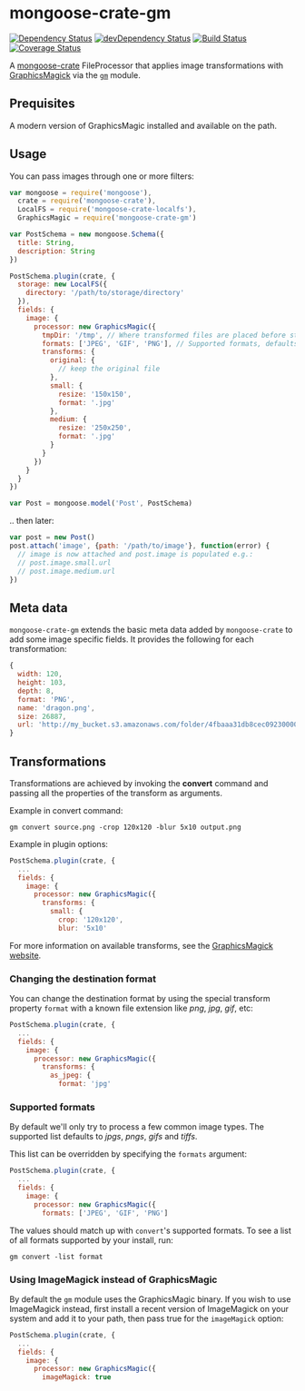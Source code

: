 # mongoose-crate-gm

[![Dependency Status](https://david-dm.org/achingbrain/mongoose-crate-gm.svg?theme=shields.io)](https://david-dm.org/achingbrain/mongoose-crate-gm) [![devDependency Status](https://david-dm.org/achingbrain/mongoose-crate-gm/dev-status.svg?theme=shields.io)](https://david-dm.org/achingbrainmongoose-crate-gm#info=devDependencies) [![Build Status](https://img.shields.io/travis/achingbrain/mongoose-crate-gm/master.svg)](https://travis-ci.org/achingbrain/mongoose-crate-gm) [![Coverage Status](http://img.shields.io/coveralls/achingbrain/mongoose-crate-gm/master.svg)](https://coveralls.io/r/achingbrain/mongoose-crate-gm)

A [mongoose-crate](https://github.com/achingbrain/mongoose-crate) FileProcessor that applies image transformations with [GraphicsMagick](http://www.graphicsmagick.org) via the [`gm`](http://npmjs.org/package/gm) module.

## Prequisites

A modern version of GraphicsMagic installed and available on the path.

## Usage

You can pass images through one or more filters:

```javascript
var mongoose = require('mongoose'),
  crate = require('mongoose-crate'),
  LocalFS = require('mongoose-crate-localfs'),
  GraphicsMagic = require('mongoose-crate-gm')

var PostSchema = new mongoose.Schema({
  title: String,
  description: String
})

PostSchema.plugin(crate, {
  storage: new LocalFS({
    directory: '/path/to/storage/directory'
  }),
  fields: {
    image: {
      processor: new GraphicsMagic({
        tmpDir: '/tmp', // Where transformed files are placed before storage, defaults to os.tmpdir()
        formats: ['JPEG', 'GIF', 'PNG'], // Supported formats, defaults to ['JPEG', 'GIF', 'PNG', 'TIFF']
        transforms: {
          original: {
            // keep the original file
          },
          small: {
            resize: '150x150',
            format: '.jpg'
          },
          medium: {
            resize: '250x250',
            format: '.jpg'
          }
        }
      })
    }
  }
})

var Post = mongoose.model('Post', PostSchema)
```

.. then later:

```javascript
var post = new Post()
post.attach('image', {path: '/path/to/image'}, function(error) {
  // image is now attached and post.image is populated e.g.:
  // post.image.small.url
  // post.image.medium.url
})
```

## Meta data

`mongoose-crate-gm` extends the basic meta data added by `mongoose-crate` to add some image specific fields.  It provides the following for each transformation:

```javascript
{
  width: 120,
  height: 103,
  depth: 8,
  format: 'PNG',
  name: 'dragon.png',
  size: 26887,
  url: 'http://my_bucket.s3.amazonaws.com/folder/4fbaaa31db8cec0923000019-medium.png'
}
```

## Transformations

Transformations are achieved by invoking the **convert** command and passing all the properties of the transform as arguments.

Example in convert command:

    gm convert source.png -crop 120x120 -blur 5x10 output.png

Example in plugin options:

```javascript
PostSchema.plugin(crate, {
  ...
  fields: {
    image: {
      processor: new GraphicsMagic({
        transforms: {
          small: {
            crop: '120x120',
            blur: '5x10'
```

For more information on available transforms, see the [GraphicsMagick website](http://www.graphicsmagick.org/convert.html).

### Changing the destination format

You can change the destination format by using the special transform property `format` with a known file extension like *png*, *jpg*, *gif*, etc:

```javascript
PostSchema.plugin(crate, {
  ...
  fields: {
    image: {
      processor: new GraphicsMagic({
        transforms: {
          as_jpeg: {
            format: 'jpg'
```

### Supported formats

By default we'll only try to process a few common image types.  The supported list defaults to *jpgs*, *pngs*, *gifs* and *tiffs*.

This list can be overridden by specifying the `formats` argument:

```javascript
PostSchema.plugin(crate, {
  ...
  fields: {
    image: {
      processor: new GraphicsMagic({
        formats: ['JPEG', 'GIF', 'PNG']
```

The values should match up with `convert`'s supported formats.  To see a list of all formats supported by your install, run:

```
gm convert -list format
```

### Using ImageMagick instead of GraphicsMagic

By default the `gm` module uses the GraphicsMagic binary. If you wish to use ImageMagick instead, first install a recent version of ImageMagick on your system and add it to your path, then pass true for the `imageMagick` option:

```javascript
PostSchema.plugin(crate, {
  ...
  fields: {
    image: {
      processor: new GraphicsMagic({
        imageMagick: true
```
